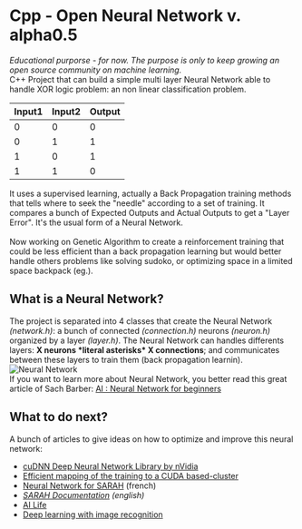 # Cpp - Open Neural Network v. alpha0.5
*Educational purporse  - for now. The purpose is only to keep growing an open source community on machine learning.* <br>
C++ Project that can build a simple multi layer Neural Network able to handle XOR logic problem: an non linear classification problem. 

Input1|Input2|Output
------|------|------
0|0|0
0|1|1
1|0|1
1|1|0

It uses a supervised learning, actually a Back Propagation training methods that tells where to seek the "needle" according to a set of training. It compares a bunch of Expected Outputs and Actual Outputs to get a "Layer Error". It's the usual form of a Neural Network. <br>
<br>
Now working on Genetic Algorithm to create a reinforcement training that could be less efficient than a back propagation learning but would better handle others problems like solving sudoko, or optimizing space in a limited space backpack (eg.).


## What is a Neural Network?
The project is separated into 4 classes that create the Neural Network *(network.h)*: a bunch of connected *(connection.h)* neurons *(neuron.h)* organized by a layer *(layer.h)*. The Neural Network can handles differents layers: **X neurons \*literal asterisks\* X connections**; and communicates between these layers to train them (back propagation learnin).<br>
![Neural Network](http://www.codeproject.com/KB/recipes/NeuralNetwork_1/NN2.png)<br>
If you want to learn more about Neural Network, you better read this great article of Sach Barber: [AI : Neural Network for beginners](http://www.codeproject.com/Articles/16419/AI-Neural-Network-for-beginners-Part-of)


## What to do next?
A bunch of articles to give ideas on how to optimize and improve this neural network:
- [cuDNN Deep Neural Network Library by nVidia](https://devblogs.nvidia.com/parallelforall/accelerate-machine-learning-cudnn-deep-neural-network-library/)
- [Efficient mapping of the training to a CUDA based-cluster](http://parse.ele.tue.nl/education/cluster2)
- [Neural Network for SARAH](http://blog.encausse.net/2013/05/15/sarah-gagne-quelques-neurones/) (french)
- *[SARAH Documentation](http://jpencausse.github.io/SARAH-Documentation/?lang=en) (english)*
- [AI Life](http://www.codeproject.com/Articles/28858/AI-Life)
- [Deep learning with image recognition](http://neuralnetworksanddeeplearning.com/chap1.html)
